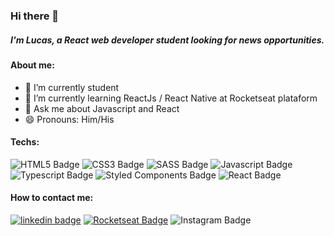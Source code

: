 ### Hi there 👋
##### I'm Lucas, a React web developer student looking for news opportunities.

#### About me:

- 🔭 I’m currently student
- 🌱 I’m currently learning ReactJs / React Native at Rocketseat plataform
- 💬 Ask me about Javascript and React
- 😄 Pronouns: Him/His

#### Techs:
![HTML5 Badge](https://img.shields.io/static/v1?label=HTML5&style=flat&message=%20&color=red&logo=html5)
![CSS3 Badge](https://img.shields.io/static/v1?label=CSS3&message=%20&color=white&logo=css3)
![SASS Badge](https://img.shields.io/static/v1?label=SASS&message=%20&color=fc03f8&logo=sass)
![Javascript Badge](https://img.shields.io/static/v1?label=Javascript&message=%20&color=yellow&logo=javascript)
![Typescript Badge](https://img.shields.io/static/v1?label=Typescript&message=%20&color=blue&logo=typescript)
![Styled Components Badge](https://img.shields.io/static/v1?label=Styled%20Components&message=%20&color=fc03f8&logo=styledcomponents)
![React Badge](https://img.shields.io/static/v1?label=React&message=%20&color=blue&logo=React)

#### How to contact me:
[![linkedin badge](https://img.shields.io/static/v1?label=Linkedin&message=%20&color=blue&logo=Linkedin)](https://www.linkedin.com/in/lcpsd/)
[![Rocketseat Badge](https://img.shields.io/static/v1?label=Rocketseat&message=%20&color=8403fc)](https://app.rocketseat.com.br/me/lucascardosopsd-1566562440)
![Instagram Badge](https://img.shields.io/static/v1?label=Instagram&message=@lucascardosopsd&color=#9a00ff)
